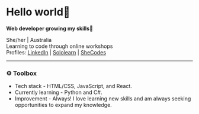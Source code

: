 <h1>Hello world👋</h1>
<p><b>Web developer growing my skills🌱</b></p>
<p>She/her | Australia
  <br>
  Learning to code through online workshops
<br>
Profiles: <a href="https://www.linkedin.com/in/naomidewys/" target="_blank">LinkedIn</a> | <a href="https://www.sololearn.com/en/profile/31735983" target="_blank">Sololearn</a> | <a href="https://www.shecodes.io/graduates/7751-naomi-de-wys" target="_blank">SheCodes</a></p>
  <hr>
  <h3>⚙️ Toolbox</h3>
<ul>
  <li>
    Tech stack - HTML/CSS, JavaScript, and React.
  </li>
  <li>Currently learning - Python and C#.</li>
  <li>Improvement - Always! I love learning new skills and am always seeking opportunities to expand my knowledge.</li>
</ul>


<!---
naomidewys/naomidewys is a ✨ special ✨ repository because its `README.md` (this file) appears on your GitHub profile.
You can click the Preview link to take a look at your changes.
--->

